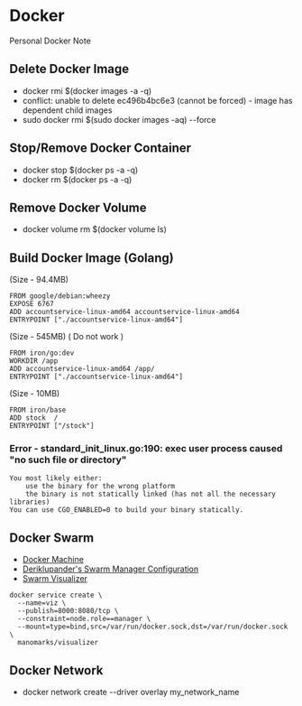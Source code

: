 # Docker
Personal Docker Note

## Delete Docker Image
- docker rmi $(docker images -a -q)
- conflict: unable to delete ec496b4bc6e3 (cannot be forced) - image has dependent child images
- sudo docker rmi $(sudo docker images -aq) --force

## Stop/Remove Docker Container
- docker stop $(docker ps -a -q)
- docker rm $(docker ps -a -q)

## Remove Docker Volume
- docker volume rm $(docker volume ls)

## Build Docker Image (Golang)

(Size - 94.4MB)
~~~
FROM google/debian:wheezy
EXPOSE 6767
ADD accountservice-linux-amd64 accountservice-linux-amd64 
ENTRYPOINT ["./accountservice-linux-amd64"]
~~~

(Size - 545MB) ( Do not work ) 
~~~
FROM iron/go:dev
WORKDIR /app
ADD accountservice-linux-amd64 /app/
ENTRYPOINT ["./accountservice-linux-amd64"]
~~~
(Size - 10MB) 
~~~
FROM iron/base
ADD stock  / 
ENTRYPOINT ["/stock"]
~~~

### Error - standard_init_linux.go:190: exec user process caused "no such file or directory"
~~~
You most likely either:
    use the binary for the wrong platform
    the binary is not statically linked (has not all the necessary libraries)
You can use CGO_ENABLED=0 to build your binary statically.
~~~

## Docker Swarm

- [Docker Machine](https://docs.docker.com/machine/install-machine/#install-machine-directly)
- [Deriklupander's Swarm Manager Configuration](https://github.com/callistaenterprise/goblog/blob/master/extras/docker-setup.md)
- [Swarm Visualizer](https://github.com/ManoMarks/docker-swarm-visualizer)

~~~
docker service create \
  --name=viz \
  --publish=8000:8080/tcp \
  --constraint=node.role==manager \
  --mount=type=bind,src=/var/run/docker.sock,dst=/var/run/docker.sock \
  manomarks/visualizer    
~~~

## Docker Network

- docker network create --driver overlay my_network_name

